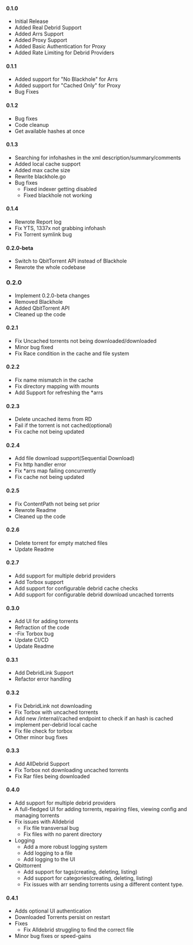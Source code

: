 #### 0.1.0
- Initial Release
- Added Real Debrid Support
- Added Arrs Support
- Added Proxy Support
- Added Basic Authentication for Proxy
- Added Rate Limiting for Debrid Providers

#### 0.1.1
- Added support for "No Blackhole" for Arrs
- Added support for "Cached Only" for Proxy
- Bug Fixes

#### 0.1.2
- Bug fixes
- Code cleanup
- Get available hashes at once

#### 0.1.3

- Searching for infohashes in the xml description/summary/comments
- Added local cache support
- Added max cache size
- Rewrite blackhole.go
- Bug fixes
  - Fixed indexer getting disabled
  - Fixed blackhole not working

#### 0.1.4

- Rewrote Report log
- Fix YTS, 1337x not grabbing infohash
- Fix Torrent symlink bug


#### 0.2.0-beta

- Switch to QbitTorrent API instead of Blackhole
- Rewrote the whole codebase


### 0.2.0
- Implement 0.2.0-beta changes
- Removed Blackhole
- Added QbitTorrent API
- Cleaned up the code

#### 0.2.1

- Fix Uncached torrents not being downloaded/downloaded
- Minor bug fixed
- Fix Race condition in the cache and file system

#### 0.2.2
- Fix name mismatch in the cache
- Fix directory mapping with mounts
- Add Support for refreshing the *arrs

#### 0.2.3

- Delete uncached items from RD
- Fail if the torrent is not cached(optional)
- Fix cache not being updated

#### 0.2.4

- Add file download support(Sequential Download)
- Fix http handler error
- Fix *arrs map failing concurrently
- Fix cache not being updated

#### 0.2.5
- Fix ContentPath not being set prior
- Rewrote Readme
- Cleaned up the code

#### 0.2.6
- Delete torrent for empty matched files
- Update Readme

#### 0.2.7

- Add support for multiple debrid providers
- Add Torbox support
- Add support for configurable debrid cache checks
- Add support for configurable debrid download uncached torrents

#### 0.3.0

- Add UI for adding torrents
- Refraction of the code
- -Fix Torbox bug
- Update CI/CD
- Update Readme

#### 0.3.1

- Add DebridLink Support
- Refactor error handling

#### 0.3.2

- Fix DebridLink not downloading
- Fix Torbox with uncached torrents
- Add new /internal/cached endpoint to check if an hash is cached
- implement per-debrid local cache
- Fix file check for torbox
- Other minor bug fixes

#### 0.3.3

- Add AllDebrid Support
- Fix Torbox not downloading uncached torrents
- Fix Rar files being downloaded

#### 0.4.0

- Add support for multiple debrid providers
- A full-fledged UI for adding torrents, repairing files, viewing config and managing torrents
- Fix issues with Alldebrid
  - Fix file transversal bug
  - Fix files with no parent directory
- Logging
  - Add a more robust logging system
  - Add logging to a file
  - Add logging to the UI
- Qbittorrent
  - Add support for tags(creating, deleting, listing)
  - Add support for categories(creating, deleting, listing)
  - Fix issues with arr sending torrents using a different content type.

#### 0.4.1

- Adds optional UI authentication
- Downloaded Torrents persist on restart
- Fixes
    - Fix Alldebrid struggling to find the correct file
- Minor bug fixes or speed-gains